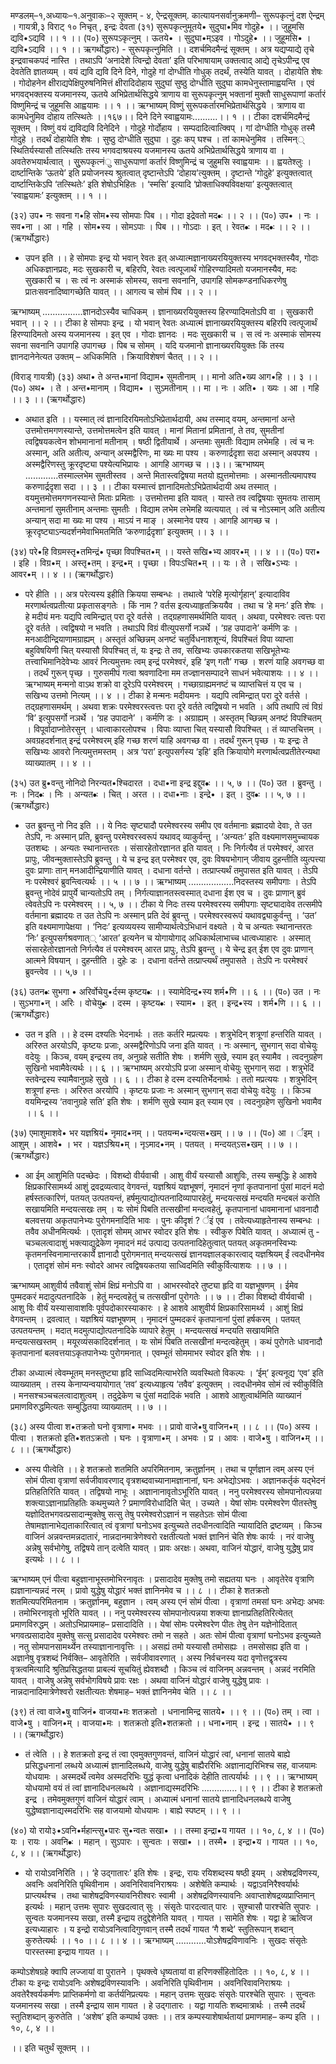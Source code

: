 मण्डलम्–१,अध्यायः–१.अनुवाकः–२ सूक्तम् - ४,
ऐन्द्रसूक्तम्. 
कात्यायनसर्वानुक्रमणी–  सुरूपकृत्नुं दश ऐन्द्रम् ।
गायत्री,३ विराट् १० निचृत् , इन्द्रः देवता
 (३१) सुरूपकृत्नुमूतये• सुदुघा•मिव गोदुहे• ।। 
जुहूमसि द्यवि•ऽद्यवि ।। १ ।।
(प०) सुरूपऽकृत्नुम् । ऊतये• । सुदुघा•म्ऽइव । गोऽदुहे• ।। जुहूमसि• । द्यवि•ऽद्यवि ।। १ ।।
ऋगर्थोद्धारः) - सुरूपकृत्नुमिति ।। दशर्चमिदमैन्द्रं सूक्तम् । अत्र यद्यप्याद्ये तृचे इन्द्रवाचकपदं नास्ति । तथाऽपि ‘अनादेशे त्विन्द्रो देवता’ इति परिभाषायाम् उक्तत्वाद् आद्ये तृचेऽपीन्द्र एव देवतेति ज्ञातव्यम् । वयं द्यवि द्यवि   दिने दिने, गोदुहे   गां दोग्धीति गोधुक् तदर्थं, तस्येति यावत् । दोहायेति शेषः । गोदोहनेन क्षीराद्यपेक्षिपुरुषनिमित्तं क्षीरादिदोहाय सुदुघां  सुष्ठु दोग्धीति सुदुघा कामधेनुस्तामाह्वयन्ति । एवं भगवद्भक्तस्य यजमानस्य, ऊतये  अभिप्रेतार्थसिद्धये त्राणाय वा सुरूपकृत्नुम्  भक्तानां मुक्तौ साधुरूपाणां कर्तारं विष्णुमिन्द्रं च जुहूमसि  आह्वयामः ।। १ ।।
ऋग्भाष्यम्
विष्णुं सुरूपकर्तारमभिप्रेतार्थसिद्धये । 
त्राणाय वा कामधेनुमिव दोहाय तत्स्थितेः ।।१६७।। 
दिने दिने स्वाह्वयामः..........।। १ ।।
टीका
दशर्चमिदमैन्द्रं सूक्तम् । विष्णुं वयं द्यविद्यवि दिनेदिने । गोदुहे गोर्दोहाय । सम्पदादित्वात्क्विप् । गां दोग्धीति गोधुक् तस्मै गोदुहे । तदर्थं दोहायेति शेषः । सुष्ठु दोग्धीति सुदुघा । दुहः कप् घश्च । तां कामधेनुमिव । तस्मिन्् स्थितिर्यस्यासौ तत्स्थितिः तस्य भगवदाश्रयस्य यजमानस्य ऊतये अभिप्रेतार्थसिद्धये त्राणाय वा ।
अवतेरुभयार्थत्वात् । सुुरूपकृत्नंु साधुरूपाणां कर्तारं विष्णुमिन्द्रं च जुहुमसि स्वाह्वयामः ।। ह्वयतेश्लुः । दार्ष्टान्तिके ‘ऊतये’ इति प्रयोजनस्य श्रुतत्वात् दृष्टान्तेऽपि ‘दोहाय’त्युक्तम् । दृष्टान्ते ‘गोदुहे’ इत्युक्तत्वात् दार्ष्टान्तिकेऽपि ‘तत्स्थितेः’ इति शेषोऽभिहितः । ‘स्मसि’ इत्यादि ‘प्रोक्ताधिक्यविवक्षया’ इत्युक्तत्वात् ‘स्वाह्वयामः’ इत्युक्तम् ।। १ ।।

 (३२) उप• नः सवना ग•हि सोम•स्य सोमपाः पिब ।। 
गोदा इद्रेवतो मद•ः ।। २ ।।
(प०) उप• । नः । सव•ना । आ । गहि । सोम•स्य । सोमऽपाः । पिब ।। गोऽदाः । इत् । रेवत•ः । मद•ः ।। २ ।।
(ऋगर्थोद्धारः)
- उपन इति ।। हे सोमपाः  इन्द्र  यो भवान् रेवतः इत् अध्यात्मज्ञानाख्यरयियुक्तस्य भगवद्भक्तस्यैव, गोदाः  अधिकज्ञानप्रदः, मदः  सुखकारी च, बहिरपि, रेवतः  त्वत्पूजार्थं गोहिरण्यादिमतो यजमानस्यैव, मदः  सुखकारी च । सः त्वं नः अस्माकं सोमस्य, सवना  सवनानि,  उपागहि  सोमकण्डनाधिकरणेषु प्रातःसवनादिष्वागच्छेति यावत् ।। आगत्य च सोमं पिब ।। २ ।। 

 ऋग्भाष्यम्
................ज्ञानदोऽस्यैव चाधिकम् । 
ज्ञानाख्यरयियुक्तस्य हिरण्यादिमतोऽपि वा । 
सुखकारी भवान् ।। २ ।।
टीका
हे सोमपाः इन्द्र । यो भवान् रेवतः अध्यात्मं ज्ञानाख्यरयियुक्तस्य बहिरपि त्वत्पूजार्थं हिरण्यादिमतो अस्य यजमानस्य । इत् एव । गोदाः ज्ञानदः । मदः सुखकारी च । स त्वं नः अस्माकं सोमस्य सवना सवनानि उपागहि उपागच्छ । पिब च सोमम् । यदि यजमानो ज्ञानाख्यरयियुक्तः किं तस्य ज्ञानदानेनेत्यत उक्तम् – अधिकमिति । क्रियाविशेषणं चैतत् ।। २ ।।

(विराड् गायत्री)
(३३) अथा• ते अन्त•मानां विद्याम• सुमतीनाम् ।। 
मानो अति•ख्य आग•हि ।। ३ ।।
(प०) अथ• । ते । अन्त•मानाम् । विद्याम• । सुऽमतीनाम् ।। मा । नः । अति• । ख्यः । आ । गहि ।। ३ ।।
(ऋगर्थोद्धारः)
- अथात  इति ।। यस्मात्  त्वं  ज्ञानादिरयिमतोऽभिप्रेतार्थदायी, अथ  तस्माद् वयम्, अन्तमानां  अन्ते उत्तमोत्तमगणस्यान्ते,  उत्तमोत्तमत्वेन इति यावत् । मानां  मितानां प्रमितानां,  ते तव, सुमतीनां त्वद्विषयकत्वेन शोभमानानां  मतीनाम्  । षष्ठी द्वितीयार्थे । अन्तमाः सुमतीः विद्याम लभेमहि । त्वं च नः अस्मान्, अति अतीत्य, अन्यान् अस्मद्वैरिणः, मा ख्यः  मा पश्य । करुणार्द्रदृशा सदा अस्मान् अवपश्य । अस्मद्वैरिणस्तु क्रूरदृष्ट्या पश्येत्यभिप्रायः । आगहि  आगच्छ च ।।३।। 
 ऋग्भाष्यम्
.............तस्माल्लभेम सुमतीस्तव । 
अन्ते मितास्त्वद्विषया मतयो ह्युत्तमोत्तमाः । 
अस्मानतीत्यमापश्य करुणार्द्रदृशा सदा ।। ३ ।।
टीका
यस्मात्त्वं ज्ञानादिमतोऽभिप्रेतार्थदायी अथ तस्मात् । वयमुत्तमोत्तमगणनस्यान्ते मिताः प्रमिताः । उत्तमोत्तमा इति यावत् । यास्ते तव त्वद्विषयाः सुमतयः तासाम् अन्तमानां सुमतीनाम् अन्तमाः सुमतीः । विद्याम लभेम लभेमहि व्यत्ययात् ।
त्वं च नोऽस्मान् अति अतीत्य अन्यान् सदा मा ख्यः मा पश्य । माऽयं न माङ् । अस्मानेव पश्य । आगहि आगच्छ च । क्रूरदृष्ट्याऽन्यदर्शनमेवाभिमतमिति ‘करुणार्द्रदृशा’ इत्युक्तम् ।। ३ ।।
 
(३४) परे•हि विग्रमस्तृ•तमिन्द्रं• पृच्छा विपश्चित•म् ।। 
यस्ते सखि•भ्य आवर•म् ।। ४ ।।
(प०) परा• । इहि । विग्र•म् । अस्तृ•तम् । इन्द्र•म् । पृच्छा । विपःऽचित•म् ।। 
यः । ते । सखि•ऽभ्यः । आवर•म् ।। ४ ।।
(ऋगर्थोद्धारः)
- परे  हीति  ।। अत्र परेत्यस्य   इहीति  क्रियया सम्बन्धः । तथात्वे ‘परेहि मृत्योर्गृहान्’ इत्यादाविव मरणार्थत्वप्रतीत्या प्रकृतासङ्गतेः । किं  नाम ? वर्तस इत्यध्याहृतक्रिययैव । तथा च ‘हे मनः’ इति शेषः । हे मदीयं मनः  यद्यपि त्वमिन्द्रात् परा  दूरे वर्तसे । तद्ग्रहणासमर्थमिति यावत् । अथवा, परमेश्वरः त्वत्तः परा  दूरे वर्तते । त्वद्विषयो न भवति । तथाऽपि विग्रं वीत्युपसर्गो नञर्थे । ‘ग्रह उपादाने’ कर्मणि डः । मनआदीन्द्रियाणामग्राह्यम् । अस्तृतं  अच्छिन्नम् अनष्टं चतुर्विधनाशशून्यं, विपश्चितं  विपा  व्याप्ता बहुविषयिणी  चित् यस्यासौ विपश्चित् तं, यः इन्द्रः ते तव, सखिभ्यः  उपकारकतया सखिभूतेभ्यः  तत्त्वाभिमानिदेवेभ्यः आवरं नित्यमुत्तमः त्वम्  इन्द्रं परमेश्वरं,  इहि  ‘इण् गतौ’ गच्छ । शरणं याहि अवगच्छ वा । तदर्थं गुरून् पृच्छ । गुरुसमीपं गत्वा श्रवणादिना मम तज्ज्ञानसम्पादने साधनं भवेत्याशयः ।। ४ ।। 
 ऋग्भाष्यम्
मन्मनो वाऽथ शक्रो वा दूरेऽपि परमेश्वरम् । 
गच्छाग्राह्यमनष्टं च व्याप्तचित्तं य एव च ।
सखिभ्य उत्तमो नित्यम् ।। ४ ।।
टीका
हे मन्मनः मदीयमनः । यद्यपि त्वमिन्द्रात् परा दूरे वर्तसे । तद्ग्रहणासमर्थम् ।
 अथवा शक्रः परमेश्वरस्त्वत्तः परा दूरे वर्तते त्वद्विषयो न भवति । अपि तथापि त्वं विग्रं ‘वि’ इत्युपसर्गो नञर्थे । ‘ग्रह उपादाने’ । कर्मणि डः । अग्राह्यम् । अस्तृतम् च्छिन्नम् अनष्टं विपश्चितम् । विपूर्वादाप्नोतेरसुन् । धात्वाकारलोपश्च ।
विपाः व्याप्ता चित् यस्यासौ विपश्चित् । तं व्याप्तचित्तम् । अवग्रहदर्शनात् इन्द्रं परमेश्वरम् इहि गच्छ शरणं याहि अवगच्छ वा । तदर्थं गुरून् पृच्छ । यः इन्द्रः ते सखिभ्यः आवरो नित्यमुत्तमस्तम् । अत्र ‘परा’ इत्युपसर्गस्य ‘इहि’ इति क्रियायोगे मरणार्थत्वप्रतीतेरन्यथा व्याख्यातम् ।। ४ ।।

(३५) उत ब्रु•वन्तु नोनिदो निरन्यत•श्चिदारत । 
दधा•ना इन्द्र इद्दुव•ः ।। ५, ७ ।।
(प०) उत । ब्रुवन्तु । नः । निद•ः । निः । अन्यत•ः । चित् । अरत ।। दधा•नाः । इन्द्रे• । इत् । दुव•ः ।। ५, ७ ।।
(ऋगर्थोद्धारः)
- उत ब्रुवन्तु नो निद इति ।। ये निदः  सृष्ट्यादौ परमेश्वरस्य समीप एव वर्तमानाः ब्रह्मादयो देवाः, ते उत  तेऽपि, नः  अस्मान् प्रति, ब्रुवन्तु  परमेश्वरस्वरूपं यथावद् व्याकुर्वन्तु । ‘अन्यतः’ इति वक्ष्यमाणसमुच्चायक उतशब्दः । अन्यतः  स्थानान्तरतः । संसारहेतोरज्ञानत इति यावत् । निः  निर्गत्यैव तं परमेश्वरं, आरत  प्रापुः, जीवन्मुक्तास्तेऽपि ब्रुवन्तु । ये च इन्द्र इत्  परमेश्वर एव, दुवः  विषयभोगान् जीवाय दुहन्तीति व्युत्पत्त्या दुवः प्राणाः तान् मनआदीन्द्रियाणीति यावत् । दधाना वर्तन्ते । तत्प्राप्त्यर्थं तमुपासत इति यावत् । तेऽपि नः परमेश्वरं  ब्रुवन्त्वित्यर्थः ।। ५ ।। ७ ।। 
 ऋग्भाष्यम्
..................निदस्तस्य समीपगाः । 
तेऽपि ब्रुवन्तु नोदेवं प्रापुर्ये चान्यतोऽपि तम् ।
निर्गत्याज्ञानतस्त्वस्मात् दधाना ईश एव च । 
दुवः प्राणान् ब्रुवं त्वेवतेऽपि नः परमेश्वरम् ।। ५, ७ ।।
टीका
ये निदः तस्य परमेश्वरस्य समीपगाः सृष्ट्यादावेव तत्समीपे वर्तमाना ब्रह्मादयः त उत तेऽपि नः अस्मान् प्रति देवं ब्रुवन्तु । परमेश्वरस्वरूपं यथावद्व्याकुर्वन्तु । ‘उत’ इति वक्ष्यमाणापेक्षया । ‘निदः’ इत्यव्ययस्य सामीप्यार्थत्वेऽभिधानं वक्ष्यते । ये च अन्यतः स्थानान्तरतः ‘निः’ इत्युपसर्गश्रवणात्् ‘आरत’ इत्यनेन च योगायोगाद् अधिकार्थलाभाच्च धात्वध्याहारः । अस्मात् संसारहेतोरज्ञानतो निर्गत्यैव तं परमेश्वरम् आरत प्रापुः,  तेऽपि ब्रुवन्तु । ये चेन्द्र इत् ईश एव दुवः प्राणान् आत्मने विषयान् । 
दुहन्तीति । दुहेः डः । दधाना वर्तन्ते तत्प्राप्त्यर्थं तमुपासते । तेऽपि नः परमेश्वरं ब्रुवन्त्वेव ।। ५,७ ।।

(३६) उतन•ः सुभगा • अरिर्वोचेयु•र्दस्म कृष्टय•ः ।। 
स्यामेदिन्द्र•स्य शर्म•णि ।। ६ ।।
(प०) उत । नः । सुऽभगा•न् । अरिः । वोचेयु•ः । दस्म । कृष्टय•ः । स्याम• ।
इत् । इन्द्र•स्य । शर्म•णि ।। ६ ।।
(ऋगर्थोद्धारः)
- उत न इति ।। हे दस्म   दश्यतिः भेदनार्थः । ततः कर्तरि मप्रत्ययः । शत्रुभेदिन्  शत्रूणां हन्तरिति यावत् । अरिरुत  अरयोऽपि, कृष्टयः  प्रजाः, अस्मद्वैरिणोऽपि जना इति यावत् । नः   अस्मान्, सुभगान् सदा वोचेयुः वदेयुः । किञ्च, वयम्  इन्द्रस्य तव, अनुग्रहे  सतीति शेषः । शर्मणि   सुखे, स्याम इत्  स्यामैव । त्वदनुग्रहेण सुखिनो भवामैवेत्यर्थः ।। ६ ।।
ऋग्भाष्यम्
अरयोऽपि प्रजा अस्मान् वोचेयुः सुभगान् सदा । 
शत्रुभेदिं स्तवेन्द्रस्य स्यामैवानुग्रहे सुखे ।। ६ ।।
टीका
हे दस्म दस्यतिर्भेदनार्थः । ततो मप्रत्ययः । शत्रुभेदिन् शत्रूणां हन्तः । अरिरुत अरयोपि । कृष्टयः प्रजाः नः अस्मान् सुभगान् सदा वोचेयुः वदेयुः ।।
 किञ्च वयमिन्द्रस्य ‘तवानुग्रहे सति’ इति शेषः । शर्मणि सुखे स्याम इत्  स्याम एव । त्वदनुग्रहेण सुखिनो भवामैव ।। ६ ।।

(३७) एमाशुमाशवे• भर यज्ञश्रियं• नृमाद•नम् ।। 
पतयन्म•न्दयत्स•खम् ।। ७ ।।
(प०) आ । र्इम् । आशुम् । आशवे• । भर । यज्ञऽश्रिय•म् । नृऽमाद•नम् । पतयत् । मन्दयत्ऽस•खम् ।। ७ ।।
(ऋगर्थोद्धारः)
- आ ईम् आशुमिति पदच्छेदः । विशब्दो वीर्यवाची । आशु वीर्यं यस्यासौ आशुविः, तस्य सम्बुद्धिः हे आशवे  क्षिप्रकारिसामर्थ्य    आशुं  द्रवद्रव्यत्वाद् वेगवन्तं, यज्ञश्रियं  यज्ञभूषणं, नृमादनं  नृणां कृतपानानां पुंसां मादनं मदो हर्षस्तत्कारिणं, पतयत्  उत्पतयन्तं, हर्षमुत्पाद्योत्पतनादिव्यापारहेतुं, मन्दयत्सखं  मन्दयति मन्दबलं करोति सखायमिति मन्दयत्सखः तम् । यः सोमं पिबति तत्सखीनां मन्दत्वहेतुं, कृतपानानां धावमानानां धावनादौ बलवत्तया अकृतपानेभ्यः पुरोगमनादिति भावः । पुनः कीदृशं ? र्इं  एव । तवेत्यध्याहृतेनास्य सम्बन्धः । तवैव अधीनमित्यर्थः । एतादृशं  सोमम् आभर  स्वोदर  इति  शेषः । स्वीकुरु पिबेति यावत्  । 
अध्यात्मं तु  -  चञ्चलत्वादाशुं भक्त्याद्युद्रेकेण नृमादनं मदं उत्पाद्य  उत्पतनादिहेतुत्वात् पतयत् अकृतमनस्विभ्यः कृतमनस्विनामान्तरकार्ये ज्ञानादौ पुरोगमनात् मन्दयत्सखं ज्ञानयज्ञालङ्कारत्वाद् यज्ञश्रियम् ईं त्वदधीनमेव । एतादृशं सोमं मनः स्वोदरे आभर त्वद्विषयकतया साध्विदमिति स्वीकुर्वित्याशयः ।। ७ ।। 

 ऋग्भाष्यम्
आशुवीर्य तवैवाशुं सोमं क्षिप्रं मनोऽपि वा । 
आभरस्वोदरे तुष्ट्या हृदि वा यज्ञभूषणम् । 
ईमेव पुम्मदकरं मदादुत्पतनादिके ।
हेतुं मन्दत्वहेतुं च तत्सखीनां पुरोगतेः ।। ७ ।।
टीका
विशब्दो वीर्यवाची । आशु विः वीर्यं यस्यासावाशविः पूर्वपदोकारस्याकारः । हे आशवे आशुवीर्य क्षिप्रकारिसामर्थ्य । आशुं क्षिप्रं वेगवन्तम् । द्रवत्वात् । यज्ञश्रियं यज्ञभूषणम् । नृमादनं पुम्मदकरं कृतपानानां पुंसां हर्षकरम् । पतयत् उत्पतयन्तम् ।
मदात् मदमुत्पाद्योत्पतनादिके व्यापारे हेतुम् । मन्दयत्सखं मन्दयति सखायमिति मन्दयत्सखस्तम् । मयूरव्यंसकादिदर्शनात् । यः सोमं पिबति तत्सखीनां मन्दत्वहेतुम् । 
कथं पुरोगतेः धावनादौ कृतपानानां बलवत्तयाऽकृतपानेभ्यः पुरोगमनात् । एवम्भूतं सोममाभर स्वोदर इति शेषः ।। 

टीका
अध्यात्मं त्वेवम्भूतम् मनस्तुष्ट्या हृदि साध्विदमित्याभरेति व्यवस्थितो विकल्पः । ‘ईम्’ इत्यनूद्य ‘एव’ इति व्याख्यातम् । तस्य केनाप्यन्वयायोगात् ‘तव’ इत्यध्याहृत्य ‘तवैव’ इत्युक्तम् । त्वदधीनमेव सोमं त्वं स्वीकुर्विति । मनसश्चञ्चचलत्वादाशुत्वम् । तदुद्रेकेण च पुंसां मदादिकं भवति । आशवे आशुत्वार्थमिति व्याख्यानं प्रमाणविरुद्धमित्यतः सम्बुद्धितया 
व्याख्यातम् ।। ७ ।।

 (३८) अस्य पीत्वा श•तक्रतो घनो वृत्राणा• मभवः ।। 
प्रावो वाजे•षु वाजिन•म् ।। ८ ।।
(प०) अस्य । पीत्वा । शतक्रतो इति•शतऽक्रतो । घनः । वृत्राणा•म् । अभवः । प्र । आवः । वाजे•षु । वाजिन•म् ।। ८ ।।
(ऋगर्थोद्धारः)
- अस्य पीत्वेति ।। हे शतक्रतो   शतमिति अपरिमितनाम, क्रतुर्ज्ञानम् । तथा च पूर्णज्ञान  त्वम् अस्य  एनं सोमं पीत्वा वृत्राणां  सर्वजीवावरणाद् वृत्रशब्दवाच्यानामज्ञानानां, घनः  अभेद्योऽभवः । अज्ञानकर्तृकं  यद्भेदनं प्रतिहतिरिति यावत् । तद्विषयो नाभूः  । अज्ञानानावृतोऽभूरिति यावत् । 
ननु  परमेश्वरस्य  सोमपानोत्पन्नया  शक्त्याऽज्ञानाप्रतिहतिः कथमुच्यते ? प्रमाणविरोधादिति चेत् । उच्यते । येषां सोमः परमेश्वरेण पीतस्तेषु यज्ञोदितभगवत्प्रसादान्मुक्तेषु सत्सु तेषु परमेश्वरोऽज्ञानं न  सहतेऽतः  सोमं पीत्वा तेषामज्ञानाभेद्यताकारित्वात् त्वं वृत्राणां घनोऽभव इत्युच्यते तदधीनत्वादिति न्यायादिति द्रष्टव्यम् ।
 किञ्च वाजिनं  अन्नवन्तमन्नदातारं, नान्नदानमात्रेणेश्वरो रक्षतीत्यतो भक्तं ज्ञानिनं चेति शेषः कार्यः । नरं  वाजेषु अन्नेषु सर्वभोगेषु, तद्विषये तान् दत्वेति यावत् । प्रावः  अरक्षः। अथवा, वाजिनं  योद्धारं, वाजेषु  युद्धेेषु प्राव इत्यर्थः ।। ८ ।। 

 ऋग्भाष्यम्
एनं पीत्वा बहुज्ञानाभूस्तमोभिरनावृतः ।
प्रसादादेव मुक्तेषु तमो सह्यतया घनः ।
आवृतेरेव वृत्राणि ह्यज्ञानान्यन्नदं नरम् । 
प्रावो युद्धेषु योद्धारं भक्तं ज्ञानिनमेव च ।। ८ ।।
टीका
हे शतक्रतो शतमित्यपरिमितनाम । क्रतुर्ज्ञानम्, बहुज्ञान । त्वम् अस्य एनं सोमं पीत्वा । वृत्राणां तमसां घनः अभेद्यः अभवः । तमोभिरनावृतो भूरिति यावत् ।।
ननु परमेश्वरस्य सोमपानोत्पन्नया शक्त्या ज्ञानाप्रतिहतिरित्येतत् प्रमाणविरुद्धम् । अतोऽभिप्रायमाह– प्रसादादिति ।। येषां सोमः परमेश्वरेण पीतः तेषु तेन यज्ञेनोदितात् भगवत्प्रसादादेव मुक्तेषु सत्सु प्रसादादेव परमेश्वरः तमो न सहते । अतः सोमं पीत्वा वृत्राणां घनोऽभव इत्युच्यते । नतु सोमपानसामर्थ्येन तस्याज्ञानानावृत्तिः ।।
 असह्यं तमो यस्यासौ तमोसह्यः । तमसोसह्य इति वा । अज्ञानेषु वृत्रशब्दं निर्वक्ति– आवृतेरिति । सर्वजीवावरणात् । अस्य निर्वचनस्य यदा वृणोत्तद्वृत्रस्य वृत्रत्वमित्यादि श्रुतिप्रसिद्धतया प्राबल्यं सूचयितुं ह्येवशब्दौ । किञ्च त्वं वाजिनम् अन्नवन्तम् । अन्नदं नरमिति यावत् । वाजेषु अन्नेषु सर्वभोगविषये प्रावः रक्षः । अथवा वाजिनं योद्धारं वाजेषु युद्धेषु प्रावः । नान्नदानादिमात्रेणेश्वरो रक्षतीत्यतः शेषमाह– भक्तं ज्ञानिनमेव चेति ।। ८ ।।

(३९) तं त्वा वाजे•षु वाजिनं• वाजया•मः शतक्रतो । 
धनानामिन्द्र सातये• ।। ९ ।।
(प०) तम् । त्वा । वाजे•षु । वाजिन•म् । वाजया•मः । शतक्रतो इति•शतक्रतो ।। धना•नाम् । इन्द्र । सातये• ।। ९ ।।
(ऋगर्थोद्धारः)
- तं त्वेति ।। हे शतक्रतो  इन्द्र  तं त्वा  एवमुक्तगुणवन्तं, वाजिनं  योद्धारं त्वां, धनानां सातये  बाह्ये प्रसिद्धधनानां लब्धये अध्यात्मं ज्ञानादिलब्धये, वाजेषु  युद्धेषु  बाह्यैररिभिः अज्ञानाद्यरिभिश्च सह, वाजयामः  योधयामः । अस्मदर्थे त्वमेव अस्मदरिभिः युद्धं कृत्वा धनादिकं देहीति तात्पर्यार्थः ।। ९ ।।
 ऋग्भाष्यम्
योधयामो वयं तं त्वां ज्ञानादिधनलब्धये । 
अज्ञानाद्यस्मदरिभिः ..............।। ९ ।।
टीका
हे शतक्रतो इन्द्र । तमेवमुक्तगुणं वाजिनं योद्धारं त्वाम् । अध्यात्मं धनानां सातये ज्ञानादिधनलब्धये वाजेषु युद्धेष्वज्ञानाद्यस्मदरिभिः सह वाजयामो योधयामः । बाह्ये स्पष्टम् ।। ९ ।।

(४०) यो रायो३•ऽवनि•र्महान्त्सु•पारः सु•न्वतः सखा• ।। 
तस्मा इन्द्रा•य गायत ।। १०, ८, ४ ।।
(प०) यः । रायः । अवनि•ः । महान् । सुऽपारः । सुन्वतः । सखा• ।। तस्मै• । इन्द्रा•य । गायत ।। १०, ८, ४ ।।
(ऋगर्थोद्धारः)
- यो रायोऽवनिरिति ।। ‘हे उद्गातारः’ इति शेषः । इन्द्रः, रायः  रयिशब्दस्य षष्ठी इयम् । अशेषद्रविणस्य, अवनिः  अवनिरिति पृथिवीनाम । अवनिरिवावनिराश्रयः । अशेषेति कम्पार्थः । यद्वाऽवनिरैश्वर्यार्थः प्राप्त्यर्थश्च । तथा चाशेषद्रविणस्यावनिरीश्वरः स्वामी । अशेषद्रविणस्यावनिः अवाप्ताशेषद्रव्यप्राप्तिमान् इत्यर्थः । महान्  उत्तमः  सुपारः सुखदत्वात् सुः । संसृतेः पारदत्वात् पारः । सुश्चासौ पारश्चेति सुपारः । सुन्वतः यजमानस्य सखा, तस्मै इन्द्राय  तदुद्देशेनेति यावत् । गायत । सामेति शेषः । यद्वा हे ऋत्विज इत्यध्याहारः । य इन्द्रो रायोऽवनित्वादिगुणवान् तस्मै तदर्थं गायत  ‘गै शब्दे’ स्तुतिरूपान् शब्दान् कुरुतेत्यर्थः ।। १० ।। ८ ।। ४ ।।
ऋग्भाष्यम्
 ............योऽशेषद्रविणावनिः ।
सुखदः संसृतेः पारस्तस्मा इन्द्राय गायत ।।

कम्पोऽशेषग्रहे क्वापि लज्जायां वा पुरातने । 
पृथक्त्वे धृष्यतायां वा हरिणर्क्संहितोदितः ।। १०, ८, ४ ।।
टीका
यः इन्द्रः रायोऽवनिः अशेषद्रविणस्यावनिः । अवनिरिति पृथिवीनाम । अवनिरिवावनिराश्रयः । अवतेरैश्वर्यकर्मणः प्राप्तिकर्मणो वा कर्तर्यनिप्रत्ययः । महान् उत्तमः सुखदः संसृतेः पारश्चेति सुपारः । सुन्वतः यजमानस्य सखा । तस्मै इन्द्राय साम गायत । हे उद्गातारः । यद्वा गायतिः शब्दमात्रार्थः । तस्मै तदर्थं स्तुतिशब्दान् कुरुतेति । ‘अशेष’ इति कम्पार्थ उक्तः ।।
तत्र कम्पस्याशेषार्थतायां प्रमाणमाह– कम्प इति ।। १०, ८, ४ ।।

।। इति चतुर्थं सूक्तम् ।।
 